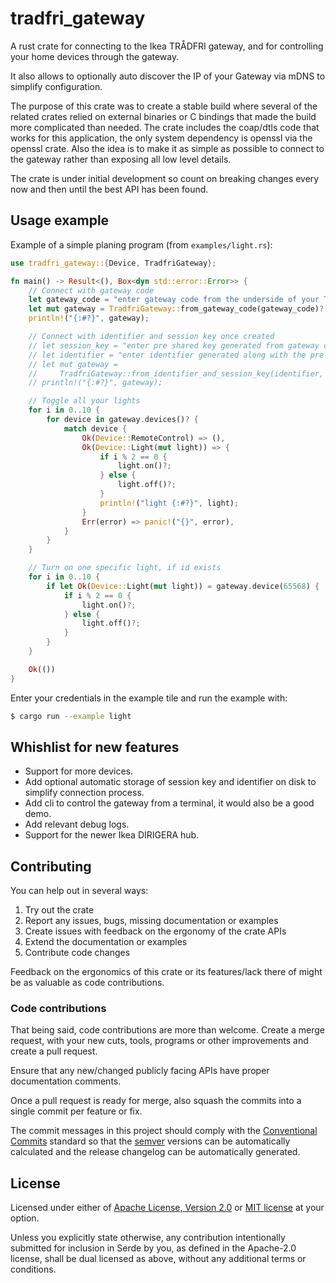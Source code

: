 # tradfri_gateway

A rust crate for connecting to the Ikea TRÅDFRI gateway, and for controlling your home
devices through the gateway.

It also allows to optionally auto discover the IP of your Gateway via mDNS to simplify
configuration.

The purpose of this crate was to create a stable build where several of the related crates
relied on external binaries or C bindings that made the build more complicated than needed.
The crate includes the coap/dtls code that works for this application, the only system
dependency is openssl via the openssl crate. Also the idea is to make it as simple as
possible to connect to the gateway rather than exposing all low level details.

The crate is under initial development so count on breaking changes every now and then
until the best API has been found.

## Usage example

Example of a simple planing program (from `examples/light.rs`):

```rust
use tradfri_gateway::{Device, TradfriGateway};

fn main() -> Result<(), Box<dyn std::error::Error>> {
    // Connect with gateway code
    let gateway_code = "enter gateway code from the underside of your TRÅDFRI gateway";
    let mut gateway = TradfriGateway::from_gateway_code(gateway_code)?;
    println!("{:#?}", gateway);

    // Connect with identifier and session key once created
    // let session_key = "enter pre shared key generated from gateway code";
    // let identifier = "enter identifier generated along with the pre shared key";
    // let mut gateway =
    //     TradfriGateway::from_identifier_and_session_key(identifier, session_key)?;
    // println!("{:#?}", gateway);

    // Toggle all your lights
    for i in 0..10 {
        for device in gateway.devices()? {
            match device {
                Ok(Device::RemoteControl) => (),
                Ok(Device::Light(mut light)) => {
                    if i % 2 == 0 {
                        light.on()?;
                    } else {
                        light.off()?;
                    }
                    println!("light {:#?}", light);
                }
                Err(error) => panic!("{}", error),
            }
        }
    }

    // Turn on one specific light, if id exists
    for i in 0..10 {
        if let Ok(Device::Light(mut light)) = gateway.device(65568) {
            if i % 2 == 0 {
                light.on()?;
            } else {
                light.off()?;
            }
        }
    }

    Ok(())
}
```

Enter your credentials in the example tile and run the example with:
```bash
$ cargo run --example light
```

## Whishlist for new features

* Support for more devices.
* Add optional automatic storage of session key and identifier on disk to
  simplify connection process.
* Add cli to control the gateway from a terminal, it would also be a good
  demo.
* Add relevant debug logs.
* Support for the newer Ikea DIRIGERA hub.

## Contributing

You can help out in several ways:

1. Try out the crate
2. Report any issues, bugs, missing documentation or examples
3. Create issues with feedback on the ergonomy of the crate APIs
4. Extend the documentation or examples
5. Contribute code changes

Feedback on the ergonomics of this crate or its features/lack there of might
be as valuable as code contributions.

### Code contributions

That being said, code contributions are more than welcome. Create a merge
request, with your new cuts, tools, programs or other improvements and create
a pull request.

Ensure that any new/changed publicly facing APIs have proper documentation
comments.

Once a pull request is ready for merge, also squash the commits into a single
commit per feature or fix.

The commit messages in this project should comply with the
[Conventional Commits](https://www.conventionalcommits.org/en/v1.0.0/) standard
so that the [semver](https://semver.org/) versions can be automatically
calculated and the release changelog can be automatically generated.

## License

Licensed under either of [Apache License, Version 2.0](LICENSE-APACHE) or
[MIT license](LICENSE-MIT) at your option.

Unless you explicitly state otherwise, any contribution intentionally submitted
for inclusion in Serde by you, as defined in the Apache-2.0 license, shall be
dual licensed as above, without any additional terms or conditions.
